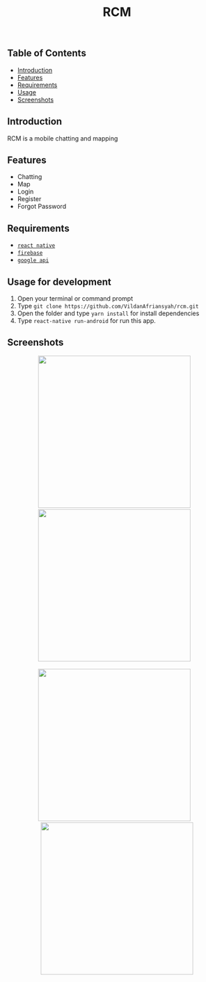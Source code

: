 <h1 align='center'>RCM</h1><br/>

## Table of Contents

- [Introduction](#introduction)
- [Features](#features)
- [Requirements](#requirements)
- [Usage](#usage-for-development)
- [Screenshots](#screenshots)


## Introduction
RCM is a mobile chatting and mapping

## Features
* Chatting
* Map
* Login
* Register
* Forgot Password

## Requirements
* [`react native`](https://facebook.github.io/react-native/)
* [`firebase`](https://firebase.google.com/)
* [`google api`](https://console.developers.google.com/apis)

## Usage for development
1. Open your terminal or command prompt
2. Type `git clone https://github.com/VildanAfriansyah/rcm.git`
3. Open the folder and type `yarn install` for install dependencies
4. Type `react-native run-android` for run this app.

## Screenshots
  <p align="center">
    <span>
      <img src="https://user-images.githubusercontent.com/42516170/74306238-9647ae00-4d94-11ea-9772-139eac72638c.png" width="350px" />
      &nbsp;&nbsp;
      <img src="https://user-images.githubusercontent.com/42516170/74306240-99429e80-4d94-11ea-883e-cedb2c0c2664.png" width="350px" />
      &nbsp;&nbsp;
    </span>
  </p>
<p align="center">
    <span>
      <img src="https://user-images.githubusercontent.com/42516170/74306241-99db3500-4d94-11ea-9d56-bc0529e935d7.png" width="350px" />
      &nbsp;&nbsp;
      <img src="https://user-images.githubusercontent.com/42516170/74306242-9a73cb80-4d94-11ea-92f3-1fa479158d1a.png" width="350px" />
    </span>
  </p>
  
